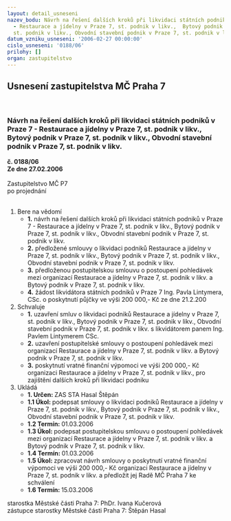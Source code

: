 ```yaml
---
layout: detail_usneseni
nazev_bodu: Návrh na řešení dalších kroků při likvidaci státních podniků v Praze 7
  - Restaurace a jídelny v Praze 7, st. podnik v likv.,  Bytový podnik v Praze 7,
  st. podnik v likv., Obvodní stavební podnik v Praze 7, st. podnik v likv.
datum_vzniku_usneseni: '2006-02-27 00:00:00'
cislo_usneseni: '0188/06'
prilohy: []
organ: zastupitelstvo
---
```

<div id="ucUsn_pList" class="usn">
	<span><h2>Usnesení zastupitelstva MČ Praha 7 </h2>
<br></span><div class="standBody">
<span><h3>Návrh na řešení dalších kroků při likvidaci státních podniků v Praze 7 - Restaurace a jídelny v Praze 7, st. podnik v likv.,  Bytový podnik v Praze 7, st. podnik v likv., Obvodní stavební podnik v Praze 7, st. podnik v likv.</h3></span><div class="center">
		<strong>č. 0188/06</strong><br>
	</div>
<div class="center">
		<strong>Ze dne 27.02.2006</strong><br><br>
	</div>Zastupitelstvo MČ P7<br> po projednání<br><br><ol>
<li>Bere na vědomí<ul>
<li>
<strong>1.</strong> návrh na řešení dalších kroků při likvidaci státních podniků v Praze 7 - Restaurace a jídelny v Praze 7, st. podnik v likv.,  Bytový podnik v Praze 7, st. podnik v likv., Obvodní stavební podnik v Praze 7, st. podnik v likv.</li>
<li>
<strong>2.</strong> předložené smlouvy o likvidaci  podniků Restaurace a jídelny v Praze 7, st. podnik v likv.,  Bytový podnik v Praze 7, st. podnik v likv., Obvodní stavební podnik v Praze 7, st. podnik v likv.</li>
<li>
<strong>3.</strong> předloženou postupitelskou smlouvu o postoupení pohledávek mezi organizací  Restaurace a jídelny v Praze 7, st. podnik v likv. a  Bytový podnik v Praze 7, st. podnik v likv.</li>
<li>
<strong>4.</strong> žádost likvidátora státních podniků v Praze 7 Ing. Pavla Lintymera, CSc. o poskytnutí půjčky ve výši 200 000,- Kč ze dne 21.2.200</li>
</ul>
</li>
<li>Schvaluje<ul>
<li>
<strong>1.</strong> uzavření smluv o likvidaci  podniků Restaurace a jídelny v Praze 7, st. podnik v likv.,  Bytový podnik v Praze 7, st. podnik v likv., Obvodní stavební podnik v Praze 7, st. podnik v likv. s likvidátorem panem Ing. Pavlem Lintymerem CSc.  </li>
<li>
<strong>2.</strong> uzavření  postupitelské smlouvy o postoupení pohledávek mezi organizací  Restaurace a jídelny v Praze 7, st. podnik v likv. a  Bytový podnik v Praze 7, st. podnik v likv.</li>
<li>
<strong>3.</strong> poskytnutí vratné finanční výpomoci ve výši 200 000,- Kč organizaci  Restaurace a jídelny v Praze 7, st. podnik v likv., pro zajištění   dalších kroků při likvidaci podniku</li>
</ul>
</li>
<li>Ukládá<ul>
<li>
<strong>1. Určen: </strong>ZAS STA Hasal Štěpán</li>
<li>
<strong>1.1 Úkol: </strong>podepsat smlouvy o likvidaci  podniků Restaurace a jídelny v Praze 7, st. podnik v likv.,  Bytový podnik v Praze 7, st. podnik v likv., Obvodní stavební podnik v Praze 7, st. podnik v likv. </li>
<li>
<strong>1.2 Termín: </strong>01.03.2006</li>
<li>
<strong>1.3 Úkol: </strong>podepsat  postupitelskou smlouvu o postoupení pohledávek mezi organizací  Restaurace a jídelny v Praze 7, st. podnik v likv. a  Bytový podnik v Praze 7, st. podnik v likv.</li>
<li>
<strong>1.4 Termín: </strong>01.03.2006</li>
<li>
<strong>1.5 Úkol: </strong>zpracovat návrh smlouvy o poskytnutí vratné finanční výpomoci ve výši 200 000,- Kč organizaci  Restaurace a jídelny v Praze 7, st. podnik v likv. a předložit jej Radě MČ Praha 7 ke schválení </li>
<li>
<strong>1.6 Termín: </strong>15.03.2006</li>
</ul>
</li>
</ol>starostka Městské části Praha 7: PhDr. Ivana Kučerová<br>zástupce starostky Městské části Praha 7: Štěpán Hasal
</div>
</div>